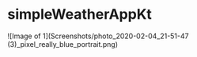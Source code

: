 # simpleWeatherAppKt

![Image of 1](Screenshots/photo_2020-02-04_21-51-47 (3)_pixel_really_blue_portrait.png)
